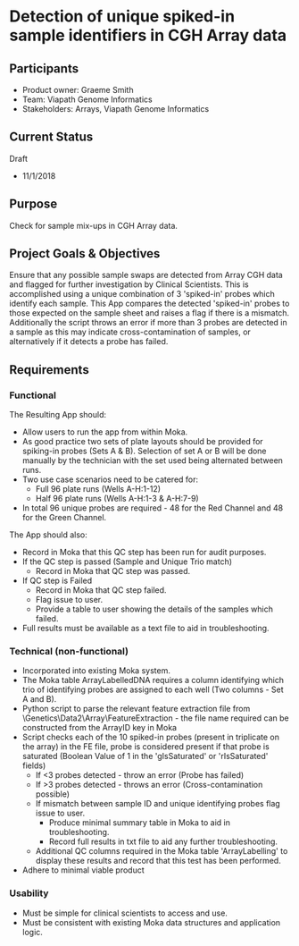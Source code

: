 # Detection of unique spiked-in sample identifiers in CGH Array data
## Participants
- Product owner: Graeme Smith
- Team: Viapath Genome Informatics
- Stakeholders: Arrays, Viapath Genome Informatics

## Current Status
Draft
- 11/1/2018

## Purpose
Check for sample mix-ups in CGH Array data.

## Project Goals & Objectives
Ensure that any possible sample swaps are detected from Array CGH data and flagged for further investigation by Clinical Scientists.  This is accomplished using a unique combination of 3 'spiked-in' probes which identify each sample.  This App compares the detected 'spiked-in' probes to those expected on the sample sheet and raises a flag if there is a mismatch. Additionally the script throws an error if more than 3 probes are detected in a sample as this may indicate cross-contamination of samples, or alternatively if it detects a probe has failed.    

## Requirements
### Functional
The Resulting App should:
* Allow users to run the app from within Moka.
* As good practice two sets of plate layouts should be provided for spiking-in probes (Sets A & B).  Selection of set A or B will be done manually by the technician with the set used being alternated between runs.
* Two use case scenarios need to be catered for:
    * Full 96 plate runs (Wells A-H:1-12)
    * Half 96 plate runs (Wells A-H:1-3 & A-H:7-9)
* In total 96 unique probes are required - 48 for the Red Channel and 48 for the Green Channel.

The App should also:
* Record in Moka that this QC step has been run for audit purposes.
* If the QC step is passed (Sample and Unique Trio match)
    * Record in Moka that QC step was passed.
* If QC step is Failed
    * Record in Moka that QC step failed.
    * Flag issue to user.
    * Provide a table to user showing the details of the samples which failed.
* Full results must be available as a text file to aid in troubleshooting.

### Technical (non-functional)
* Incorporated into existing Moka system.
* The Moka table ArrayLabelledDNA requires a column identifying which trio of identifying probes are assigned to each well (Two columns - Set A and B).
* Python script to parse the relevant feature extraction file from \Genetics\Data2\Array\FeatureExtraction - the file name required can be constructed from the ArrayID key in Moka 
* Script checks each of the 10 spiked-in probes (present in triplicate on the array) in the FE file, probe is considered present if that probe is saturated (Boolean Value of 1 in the 'gIsSaturated' or 'rIsSaturated' fields)
    * If <3 probes detected - throw an error (Probe has failed)
    * If >3 probes detected - throws an error (Cross-contamination possible)
    * If mismatch between sample ID and unique identifying probes flag issue to user.
        * Produce minimal summary table in Moka to aid in troubleshooting.
        * Record full results in txt file to aid any further troubleshooting.
    * Additional QC columns required in the Moka table 'ArrayLabelling' to display these results and record that this test has been performed.  
* Adhere to minimal viable product

### Usability
* Must be simple for clinical scientists to access and use.
* Must be consistent with existing Moka data structures and application logic.
